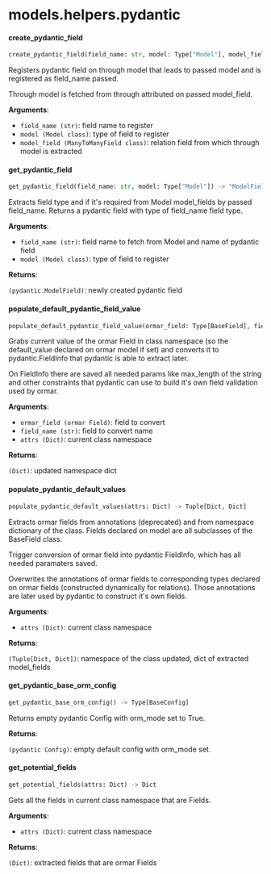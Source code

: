 <a name="models.helpers.pydantic"></a>
# models.helpers.pydantic

<a name="models.helpers.pydantic.create_pydantic_field"></a>
#### create\_pydantic\_field

```python
create_pydantic_field(field_name: str, model: Type["Model"], model_field: Type[ManyToManyField]) -> None
```

Registers pydantic field on through model that leads to passed model
and is registered as field_name passed.

Through model is fetched from through attributed on passed model_field.

**Arguments**:

- `field_name (str)`: field name to register
- `model (Model class)`: type of field to register
- `model_field (ManyToManyField class)`: relation field from which through model is extracted

<a name="models.helpers.pydantic.get_pydantic_field"></a>
#### get\_pydantic\_field

```python
get_pydantic_field(field_name: str, model: Type["Model"]) -> "ModelField"
```

Extracts field type and if it's required from Model model_fields by passed
field_name. Returns a pydantic field with type of field_name field type.

**Arguments**:

- `field_name (str)`: field name to fetch from Model and name of pydantic field
- `model (Model class)`: type of field to register

**Returns**:

`(pydantic.ModelField)`: newly created pydantic field

<a name="models.helpers.pydantic.populate_default_pydantic_field_value"></a>
#### populate\_default\_pydantic\_field\_value

```python
populate_default_pydantic_field_value(ormar_field: Type[BaseField], field_name: str, attrs: dict) -> dict
```

Grabs current value of the ormar Field in class namespace
(so the default_value declared on ormar model if set)
and converts it to pydantic.FieldInfo
that pydantic is able to extract later.

On FieldInfo there are saved all needed params like max_length of the string
and other constraints that pydantic can use to build
it's own field validation used by ormar.

**Arguments**:

- `ormar_field (ormar Field)`: field to convert
- `field_name (str)`: field to convert name
- `attrs (Dict)`: current class namespace

**Returns**:

`(Dict)`: updated namespace dict

<a name="models.helpers.pydantic.populate_pydantic_default_values"></a>
#### populate\_pydantic\_default\_values

```python
populate_pydantic_default_values(attrs: Dict) -> Tuple[Dict, Dict]
```

Extracts ormar fields from annotations (deprecated) and from namespace
dictionary of the class. Fields declared on model are all subclasses of the
BaseField class.

Trigger conversion of ormar field into pydantic FieldInfo, which has all needed
paramaters saved.

Overwrites the annotations of ormar fields to corresponding types declared on
ormar fields (constructed dynamically for relations).
Those annotations are later used by pydantic to construct it's own fields.

**Arguments**:

- `attrs (Dict)`: current class namespace

**Returns**:

`(Tuple[Dict, Dict])`: namespace of the class updated, dict of extracted model_fields

<a name="models.helpers.pydantic.get_pydantic_base_orm_config"></a>
#### get\_pydantic\_base\_orm\_config

```python
get_pydantic_base_orm_config() -> Type[BaseConfig]
```

Returns empty pydantic Config with orm_mode set to True.

**Returns**:

`(pydantic Config)`: empty default config with orm_mode set.

<a name="models.helpers.pydantic.get_potential_fields"></a>
#### get\_potential\_fields

```python
get_potential_fields(attrs: Dict) -> Dict
```

Gets all the fields in current class namespace that are Fields.

**Arguments**:

- `attrs (Dict)`: current class namespace

**Returns**:

`(Dict)`: extracted fields that are ormar Fields


